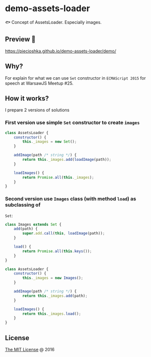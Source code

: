 # demo-assets-loader

:fish: Concept of AssetsLoader. Especially images.

## Preview 🎉

https://piecioshka.github.io/demo-assets-loader/demo/

## Why?

For explain for what we can use `Set` constructor in `ECMAScript 2015` for
speech at WarsawJS Meetup #25.

## How it works?

I prepare 2 versions of solutions

### First version use simple `Set` constructor to create `images`

```javascript
class AssetsLoader {
    constructor() {
        this._images = new Set();
    }

    addImage(path /* string */) {
        return this._images.add(loadImage(path));
    }

    loadImages() {
        return Promise.all(this._images);
    }
}
```

### Second version use `Images` class (with method `load`) as subclassing of 
`Set`: 

```javascript
class Images extends Set {
    add(path) {
        super.add.call(this, loadImage(path));
    }

    load() {
        return Promise.all(this.keys());
    }
}

class AssetsLoader {
    constructor() {
        this._images = new Images();
    }

    addImage(path /* string */) {
        return this._images.add(path);
    }

    loadImages() {
        return this._images.load();
    }
}
```

## License

[The MIT License](http://piecioshka.mit-license.org) @ 2016
